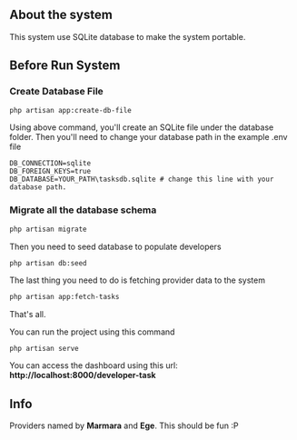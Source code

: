 ## About the system

This system use SQLite database to make the system portable.

## Before Run System

### Create Database File

```bash
php artisan app:create-db-file
```

Using above command, you'll create an SQLite file under the database folder. Then you'll need to change your database path in the example .env file

```config
DB_CONNECTION=sqlite
DB_FOREIGN_KEYS=true
DB_DATABASE=YOUR_PATH\tasksdb.sqlite # change this line with your database path.
```

### Migrate all the database schema

```bash
php artisan migrate
```

Then you need to seed database to populate developers

```bash
php artisan db:seed
```

The last thing you need to do is fetching provider data to the system

```bash
php artisan app:fetch-tasks
```

That's all.

You can run the project using this command

```
php artisan serve
```

You can access the dashboard using this url: **http://localhost:8000/developer-task**

## Info

Providers named by **Marmara** and **Ege**. This should be fun :P
